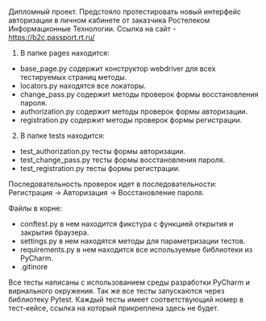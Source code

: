 Дипломный проект. 
Предстояло протестировать новый интерфейс авторизации в личном кабинете от заказчика Ростелеком Информационные Технологии. 
Ссылка на сайт - https://b2c.passport.rt.ru/


1. В папке pages находится:
- base_page.py  содержит конструктор webdriver для всех тестируемых страниц методы.
- locators.py  находятся все локаторы.
- change_pass.py  содержит методы проверок формы восстановления пароля.
- authorization.py  содержит методы проверок формы авторизации.
- registration.py  содержит методы проверок формы регистрации.


2. В папке tests находится:
- test_authorization.py  тесты формы авторизации.
- test_change_pass.py  тесты формы восстановления пароля.
- test_registration.py  тесты формы регистрации.


Последовательность проверок идет в последовательности: Регистрация -> Авторизация -> Восстановление пароля. 


Файлы в корне:
- conftest.py  в нем находится фикстура с функцией открытия и закрытия браузера.
- settings.py  в нем находятся методы для параметризации тестов.
- requirements.py  в нем находится все используемые библиотеки из PyCharm.
- .gitinore 

Все тесты написаны с использованием среды разработки PyCharm и вирнального окружения. Так же все тесты запускаются через библиотеку Pytest.
Каждый тесты имеет соответствующий номер в тест-кейсе, ссылка на который прикреплена здесь не будет.
